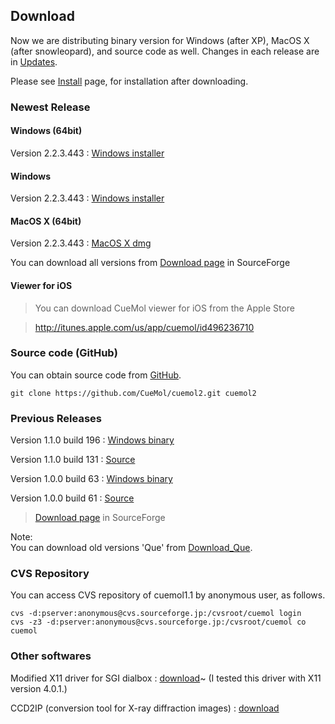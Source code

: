## Download

Now we are distributing binary version for Windows (after XP), MacOS X (after snowleopard), and source code as well.
Changes in each release are in [Updates](../../en/Updates).

Please see [Install](../../en/Install) page, for installation after downloading.
### Newest Release
#### Windows (64bit)

Version 2.2.3.443
:   [Windows installer](../../en/https://sourceforge.net/projects/cuemol/files/cuemol2/win32/cuemol2-2.2.3.443-x64-setup.exe/download)

#### Windows

Version 2.2.3.443
:   [Windows installer](../../en/https://sourceforge.net/projects/cuemol/files/cuemol2/win32/cuemol2-2.2.3.443-win32-setup.exe/download)


#### MacOS X (64bit)

Version 2.2.3.443
:   [MacOS X dmg](http://sourceforge.net/projects/cuemol/files/cuemol2/macosx/CueMol2-2.2.3.443-MacOSX-Intel64%2Bpovray.dmg/download)

You can download all versions from [Download page](http://sourceforge.net/project/showfiles.php?group_id=103302) in SourceForge

#### Viewer for iOS

> You can download CueMol viewer for iOS from the Apple Store


> http://itunes.apple.com/us/app/cuemol/id496236710


### Source code (GitHub)
You can obtain source code from [GitHub](../../en/https://github.com/CueMol/cuemol2/).
```
git clone https://github.com/CueMol/cuemol2.git cuemol2
```

### Previous Releases

Version 1.1.0 build 196
:   [Windows binary](http://prdownloads.sourceforge.net/cuemol/cuemol-1.1.0.196-setup.exe?download)


Version 1.1.0 build 131
:   [Source](http://prdownloads.sourceforge.net/cuemol/cuemol-1.1.0.131-src.tar.gz?download)


Version 1.0.0 build 63
:   [Windows binary](http://prdownloads.sourceforge.net/cuemol/cuemol-1.0.0.63-setup.exe?download)


Version 1.0.0 build 61
:   [Source](http://prdownloads.sourceforge.net/cuemol/cuemol-1.0.0.61-source.zip?download)


> [Download page](http://sourceforge.net/project/showfiles.php?group_id=103302) in SourceForge

Note:<br/>
You can download old versions 'Que' from [Download_Que](../../en/Download_Que).

### CVS Repository
You can access CVS repository of cuemol1.1 by anonymous user, as follows.
```
cvs -d:pserver:anonymous@cvs.sourceforge.jp:/cvsroot/cuemol login 
cvs -z3 -d:pserver:anonymous@cvs.sourceforge.jp:/cvsroot/cuemol co cuemol
```

### Other softwares

Modified X11 driver for SGI dialbox
:   [download](http://cuemol.sourceforge.jp/misc/sg_dialbox/dialbox-fix-4.0.1.tar.gz)~
(I tested this driver with X11 version 4.0.1.)

CCD2IP (conversion tool for X-ray diffraction images)
:   [download](http://cuemol.sourceforge.jp/misc/que-download/ccd2ip-0.1-20010521.tar.gz)